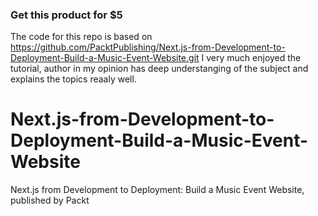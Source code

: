 
### Get this product for $5

The code for this repo is based on https://github.com/PacktPublishing/Next.js-from-Development-to-Deployment-Build-a-Music-Event-Website.git
I very much enjoyed the tutorial, author in my opinion has deep understanging of the subject and explains the topics reaaly well. 

# Next.js-from-Development-to-Deployment-Build-a-Music-Event-Website
Next.js from Development to Deployment: Build a Music Event Website, published by Packt

